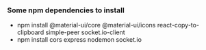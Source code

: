 ### Some npm dependencies to install

* npm install @material-ui/core @material-ui/icons react-copy-to-clipboard simple-peer socket.io-client
* npm install cors express nodemon socket.io
